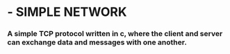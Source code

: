 # - **SIMPLE NETWORK**
### A simple TCP protocol written in c, where the client and server can exchange data and messages with one another.
